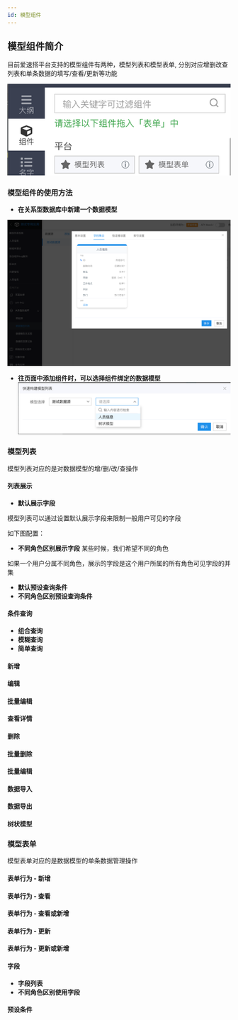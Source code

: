 ```yaml
---
id: 模型组件
---
```


## 模型组件简介

目前爱速搭平台支持的模型组件有两种，模型列表和模型表单, 分别对应增删改查列表和单条数据的填写/查看/更新等功能

![image.png](/img/页面设计/普通页面设计/模型组件/model-components.png)

### 模型组件的使用方法

- **在关系型数据库中新建一个数据模型**

![image.png](/img/页面设计/普通页面设计/模型组件/create-data-model.png)

- **往页面中添加组件时，可以选择组件绑定的数据模型**
![image.png](/img/页面设计/普通页面设计/模型组件/bind-model.png)


### 模型列表

模型列表对应的是对数据模型的增/删/改/查操作

#### 列表展示
- **默认展示字段**

模型列表可以通过设置默认展示字段来限制一般用户可见的字段

如下图配置：



- **不同角色区别展示字段**
某些时候，我们希望不同的角色

如果一个用户分属不同角色，展示的字段是这个用户所属的所有角色可见字段的并集
- **默认预设查询条件**
- **不同角色区别预设查询条件**
#### 条件查询
- **组合查询**
- **模糊查询**
- **简单查询**
#### 新增
#### 编辑
#### 批量编辑
#### 查看详情
#### 删除
#### 批量删除
#### 批量编辑
#### 数据导入
#### 数据导出
#### 树状模型

### 模型表单

模型表单对应的是数据模型的单条数据管理操作

#### 表单行为 - 新增
#### 表单行为 - 查看
#### 表单行为 - 查看或新增
#### 表单行为 - 更新
#### 表单行为 - 更新或新增
#### 字段
- **字段列表**
- **不同角色区别使用字段**

#### 预设条件